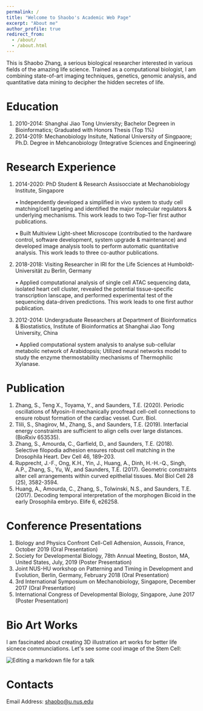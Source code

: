 ```yaml
---
permalink: /
title: "Welcome to Shaobo's Academic Web Page"
excerpt: "About me"
author_profile: true
redirect_from: 
  - /about/
  - /about.html
---
```


This is Shaobo Zhang, a serious biological researcher interested in various fields of the amazing life science. Trained as a computational biologist, I am combining state-of-art imaging techniques, genetics, genomic analysis, and quantitative data mining to decipher the hidden secretes of life.  

Education
======
1. 2010-2014: Shanghai Jiao Tong Unviersity; Bachelor Degreen in Bioinformatics; Graduated with Honors Thesis (Top 1%)
1. 2014-2019: Mechanobiology Insitute, National University of Singpaore; Ph.D. Degree in Mehcanobiology (Integrative Sciences and Engineering)

Research Experience
======
1. 2014-2020: PhD Student & Research Assisocciate at Mechanobiology Institute, Singapore 

    • Independently developed a simplified in vivo system to study cell matching/cell targeting and identified the major molecular regulators & underlying mechanisms. This work leads to two Top-Tier first author publications.

    •	Built Multiview Light-sheet Microscope (contributied to the hardware control, software development, system upgrade & maintenance) and developed image analysis tools to perform automatic quantitative analysis. This work leads to three co-author publications.

1. 2018-2018: Visiting Researcher in IRI for the Life Sciences at Humboldt-Universität zu Berlin, Germany

    •	Applied computational analysis of single cell ATAC sequencing data, isolated heart cell cluster, revealed the potential tissue-specific transcription lanscape, and performed experimental test of the sequencing data-driven predictions. This work leads to one first author publication.

1. 2012-2014: Undergraduate Researchers at Department of Bioinformatics & Biostatistics, Institute of Bioinformatics at Shanghai Jiao Tong University, China

    •	Applied computational system analysis to analyse sub-cellular metabolic network of Arabidopsis; Utilized neural networks model to study the enzyme thermostability mechanisms of Thermophilic Xylanase.

Publication
======
1. Zhang, S., Teng X., Toyama, Y., and Saunders, T.E. (2020). Periodic oscillations of Myosin-II mechanically proofread cell-cell connections to ensure robust formation of the cardiac vessel. Curr. Biol.
1. Tlili, S., Shagirov, M., Zhang, S., and Saunders, T.E. (2019). Interfacial energy constraints are sufficient to align cells over large distances. (BioRxiv 653535).
1. Zhang, S., Amourda, C., Garfield, D., and Saunders, T.E. (2018). Selective filopodia adhesion ensures robust cell matching in the Drosophila Heart. Dev Cell 46, 189–203.
1. Rupprecht, J.-F., Ong, K.H., Yin, J., Huang, A., Dinh, H.-H.-Q., Singh, A.P., Zhang, S., Yu, W., and Saunders, T.E. (2017). Geometric constraints alter cell arrangements within curved epithelial tissues. Mol Biol Cell 28 (25), 3582-3594.
1. Huang, A., Amourda, C., Zhang, S., Tolwinski, N.S., and Saunders, T.E. (2017). Decoding temporal interpretation of the morphogen Bicoid in the early Drosophila embryo. Elife 6, e26258. 

Conference Presentations
======
1. Biology and Physics Confront Cell-Cell Adhension, Aussois, France, October 2019 (Oral Presentation)
1. Society for Developmental Biology, 78th Annual Meeting, Boston, MA, United States, July, 2019 (Poster Presentation)
1. Joint NUS-HU workshop on Patterning and Timing in Development and Evolution, Berlin, Germany, February 2018 (Oral Presentation)
1. 3rd International Symposium on Mechanobiology, Singapore, December 2017 (Oral Presentation)
1. International Congress of Developmental Biology, Singapore, June 2017 (Poster Presentation)

Bio Art Works
======

I am fascinated about creating 3D illustration art works for better life sicnece communciations. Let's see some cool image of the Stem Cell:

![Editing a markdown file for a talk](/images/Stem-Cell.png)

Contacts
======
Email Address: shaobo@u.nus.edu

